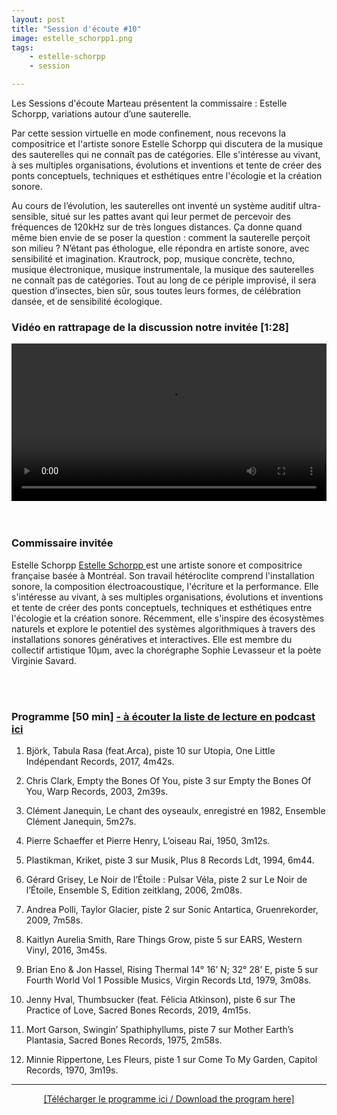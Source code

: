 ```yaml
---
layout: post
title: "Session d'écoute #10"
image: estelle_schorpp1.png
tags: 
    - estelle-schorpp
    - session

---
```



Les Sessions d'écoute Marteau présentent la commissaire : Estelle Schorpp, variations autour d’une sauterelle.

Par cette session virtuelle en mode confinement, nous recevons la compositrice et l'artiste sonore Estelle Schorpp qui discutera de la musique des sauterelles qui ne connaît pas de catégories. Elle s'intéresse au vivant, à ses multiples organisations, évolutions et inventions et tente de créer des ponts conceptuels, techniques et esthétiques entre l'écologie et la création sonore. 

Au cours de l’évolution, les sauterelles ont inventé un système auditif ultra-sensible, situé sur les pattes avant qui leur permet de percevoir des fréquences de 120kHz sur de très longues distances. Ça donne quand même bien envie de se poser la question : comment la sauterelle perçoit son milieu ? N’étant pas éthologue, elle répondra en artiste sonore, avec sensibilité et imagination. Krautrock, pop, musique concrète, techno, musique électronique, musique instrumentale, la musique des sauterelles ne connaît pas de catégories. Tout au long de ce périple improvisé, il sera question d’insectes, bien sûr, sous toutes leurs formes, de célébration dansée, et de sensibilité écologique.
<br>

<!-- Video -->
    
### Vidéo en rattrapage de la discussion notre invitée  [1:28]

<!-- Video -->
<center>
<video width="100%" controls>
  <source src="https://vigliensoni.com/sessions-marteau/session-virtuelle/videos/session-10-stelle_schorpp.mp4#t=9" type="video/mp4">
  Your browser does not support HTML video.
</video>
</center>

<br>
<br>




### Commissaire invitée

Estelle Schorpp
<a href="https://estelleschorpp.com/" > Estelle Schorpp </a> est une artiste sonore et compositrice française basée à Montréal. Son travail hétéroclite comprend l'installation sonore, la composition électroacoustique, l'écriture et la performance. Elle s'intéresse au vivant, à ses multiples organisations, évolutions et inventions et tente de créer des ponts conceptuels, techniques et esthétiques entre l'écologie et la création sonore. Récemment, elle s'inspire des écosystèmes naturels et explore le potentiel des systèmes algorithmiques à travers des installations sonores génératives et interactives. Elle est membre du collectif artistique 10μm, avec la chorégraphe Sophie Levasseur et la poète Virginie Savard.


<br>
<br>

### Programme [50 min]  <a href="https://sessionsmarteau.com/musique/#podcasts">- à écouter la liste de lecture en podcast ici </a>


1. Björk, Tabula Rasa (feat.Arca), piste 10 sur Utopia, One Little Indépendant Records, 2017, 4m42s.

2. Chris Clark, Empty the Bones Of You, piste 3 sur Empty the Bones Of You, Warp Records, 2003, 2m39s. 

3. Clément Janequin, Le chant des oyseaulx, enregistré en 1982, Ensemble Clément Janequin, 5m27s. 

4. Pierre Schaeffer et Pierre Henry, L’oiseau Rai, 1950, 3m12s.

5. Plastikman, Kriket, piste 3 sur Musik, Plus 8 Records Ldt, 1994, 6m44.

6. Gérard Grisey, Le Noir de l’Étoile : Pulsar Véla, piste 2 sur Le Noir de l’Étoile, Ensemble S, Edition zeitklang, 2006, 2m08s.

7. Andrea Polli, Taylor Glacier, piste 2 sur Sonic Antartica, Gruenrekorder, 2009, 7m58s.

8. Kaitlyn Aurelia Smith, Rare Things Grow, piste 5 sur EARS, Western Vinyl, 2016, 3m45s.

9. Brian Eno & Jon Hassel, Rising Thermal 14° 16’ N; 32° 28’ E, piste 5 sur Fourth World Vol 1 Possible Musics, Virgin Records Ltd, 1979, 3m08s.

10. Jenny Hval, Thumbsucker (feat. Félicia Atkinson), piste 6 sur The Practice of Love, Sacred Bones Records, 2019, 4m15s.

11. Mort Garson, Swingin’ Spathiphyllums, piste 7 sur Mother Earth’s Plantasia, Sacred Bones Records, 1975, 2m58s.

12. Minnie Rippertone, Les Fleurs, piste 1 sur Come To My Garden, Capitol Records, 1970, 3m19s.




<hr>

<DIV align="center">
<a href="https://sessionsmarteau.com/uploads/session-010/program/Sessions-Marteau-010-Programme.pdf" download>[Télécharger le programme ici / Download the program here] </a>
</DIV>






